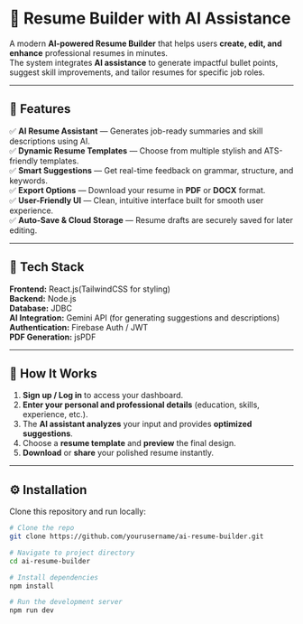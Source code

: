 # 🧠 Resume Builder with AI Assistance  

A modern **AI-powered Resume Builder** that helps users **create, edit, and enhance** professional resumes in minutes.  
The system integrates **AI assistance** to generate impactful bullet points, suggest skill improvements, and tailor resumes for specific job roles.

---

## 🚀 Features  

✅ **AI Resume Assistant** — Generates job-ready summaries and skill descriptions using AI.  
✅ **Dynamic Resume Templates** — Choose from multiple stylish and ATS-friendly templates.  
✅ **Smart Suggestions** — Get real-time feedback on grammar, structure, and keywords.  
✅ **Export Options** — Download your resume in **PDF** or **DOCX** format.  
✅ **User-Friendly UI** — Clean, intuitive interface built for smooth user experience.  
✅ **Auto-Save & Cloud Storage** — Resume drafts are securely saved for later editing.  

---

## 🧩 Tech Stack  

**Frontend:** React.js(TailwindCSS for styling)  
**Backend:** Node.js  
**Database:** JDBC  
**AI Integration:** Gemini API (for generating suggestions and descriptions)  
**Authentication:** Firebase Auth / JWT  
**PDF Generation:** jsPDF  

---

## 🧠 How It Works  

1. **Sign up / Log in** to access your dashboard.  
2. **Enter your personal and professional details** (education, skills, experience, etc.).  
3. The **AI assistant analyzes** your input and provides **optimized suggestions**.  
4. Choose a **resume template** and **preview** the final design.  
5. **Download** or **share** your polished resume instantly.  


---

## ⚙️ Installation  

Clone this repository and run locally:  

```bash
# Clone the repo
git clone https://github.com/yourusername/ai-resume-builder.git

# Navigate to project directory
cd ai-resume-builder

# Install dependencies
npm install

# Run the development server
npm run dev

